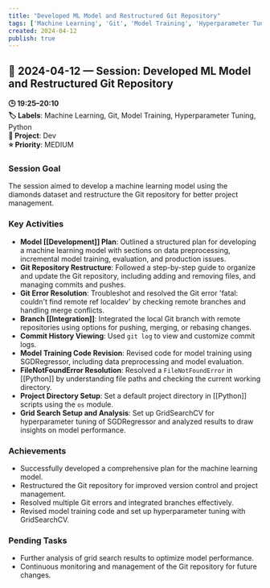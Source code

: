 ```yaml
---
title: "Developed ML Model and Restructured Git Repository"
tags: ['Machine Learning', 'Git', 'Model Training', 'Hyperparameter Tuning', 'Python']
created: 2024-04-12
publish: true
---
```


## 📅 2024-04-12 — Session: Developed ML Model and Restructured Git Repository

**🕒 19:25–20:10**  
**🏷️ Labels**: Machine Learning, Git, Model Training, Hyperparameter Tuning, Python  
**📂 Project**: Dev  
**⭐ Priority**: MEDIUM  


### Session Goal
The session aimed to develop a machine learning model using the diamonds dataset and restructure the Git repository for better project management.

### Key Activities
- **Model [[Development]] Plan**: Outlined a structured plan for developing a machine learning model with sections on data preprocessing, incremental model training, evaluation, and production issues.
- **Git Repository Restructure**: Followed a step-by-step guide to organize and update the Git repository, including adding and removing files, and managing commits and pushes.
- **Git Error Resolution**: Troubleshot and resolved the Git error 'fatal: couldn't find remote ref localdev' by checking remote branches and handling merge conflicts.
- **Branch [[Integration]]**: Integrated the local Git branch with remote repositories using options for pushing, merging, or rebasing changes.
- **Commit History Viewing**: Used `git log` to view and customize commit logs.
- **Model Training Code Revision**: Revised code for model training using SGDRegressor, including data preprocessing and model evaluation.
- **FileNotFoundError Resolution**: Resolved a `FileNotFoundError` in [[Python]] by understanding file paths and checking the current working directory.
- **Project Directory Setup**: Set a default project directory in [[Python]] scripts using the `os` module.
- **Grid Search Setup and Analysis**: Set up GridSearchCV for hyperparameter tuning of SGDRegressor and analyzed results to draw insights on model performance.

### Achievements
- Successfully developed a comprehensive plan for the machine learning model.
- Restructured the Git repository for improved version control and project management.
- Resolved multiple Git errors and integrated branches effectively.
- Revised model training code and set up hyperparameter tuning with GridSearchCV.

### Pending Tasks
- Further analysis of grid search results to optimize model performance.
- Continuous monitoring and management of the Git repository for future changes.
